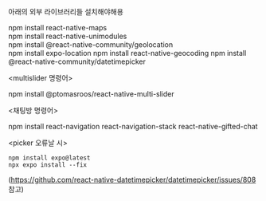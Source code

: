 아래의 외부 라이브러리들 설치해야해용

npm install react-native-maps  
npm install react-native-unimodules  
npm install @react-native-community/geolocation  
npm install expo-location
npm install react-native-geocoding
npm install @react-native-community/datetimepicker

<multislider 명령어>

npm install @ptomasroos/react-native-multi-slider

<채팅방 명령어>

npm install react-navigation react-navigation-stack react-native-gifted-chat

<picker 오류날 시>

```
npm install expo@latest
npx expo install --fix
```

(https://github.com/react-native-datetimepicker/datetimepicker/issues/808 참고)
